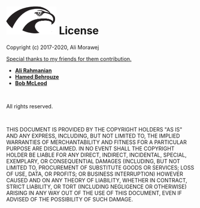 
# <img src="Hawk.png" width="134" height="75"> License

<p>Copyright (c) 2017-2020, Ali Morawej</p>

<p><u> Special thanks to my friends for them contribution. </u><p>
<ul>
  <li><a href=https://www.linkedin.com/in/ali-rahmanian-b6185311/><b> Ali Rahmanian </b></a> </li>
  <li><a href=https://www.linkedin.com/in/hamed-behrooz-69422122/><b> Hamed Behrouze </b></a> </li>
  <li><a href=https://www.linkedin.com/in/bob-mcleod-3a932312/><b> Bob McLeod </b></a> </li>
</ul>
<br />
<p>All rights reserved.</p>
<br />

<p>THIS DOCUMENT IS PROVIDED BY THE COPYRIGHT HOLDERS "AS IS" AND ANY
EXPRESS, INCLUDING, BUT NOT LIMITED TO, THE IMPLIED WARRANTIES OF
MERCHANTABILITY AND FITNESS FOR A PARTICULAR PURPOSE ARE DISCLAIMED. IN NO EVENT SHALL THE
COPYRIGHT HOLDER BE LIABLE FOR ANY DIRECT, INDIRECT, INCIDENTAL, SPECIAL,
EXEMPLARY, OR CONSEQUENTIAL DAMAGES (INCLUDING, BUT NOT LIMITED TO, PROCUREMENT OF
SUBSTITUTE GOODS OR SERVICES; LOSS OF USE, DATA, OR PROFITS; OR BUSINESS INTERRUPTION)
HOWEVER CAUSED AND ON ANY THEORY OF LIABILITY, WHETHER IN CONTRACT, STRICT LIABILITY, OR
TORT (INCLUDING NEGLIGENCE OR OTHERWISE) ARISING IN ANY WAY OUT OF THE USE OF THIS
DOCUMENT, EVEN IF ADVISED OF THE POSSIBILITY OF SUCH DAMAGE.</p>
